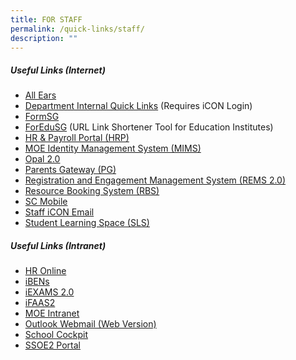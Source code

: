 ```yaml
---
title: FOR STAFF
permalink: /quick-links/staff/
description: ""
---
```


##### **Useful Links (Internet)**
* [All Ears](https://forms.moe.edu.sg/)
* [Department Internal Quick Links](https://go.gov.sg/ypsdept) (Requires iCON Login)
* [FormSG](https://form.gov.sg/)
* [ForEduSG](https://for.edu.sg) (URL Link Shortener Tool for Education Institutes)
* [HR & Payroll Portal (HRP)](https://www.hrp.gov.sg/)
* [MOE Identity Management System (MIMS)](https://portal.mims.moe.gov.sg/)
* [Opal 2.0](http://opal2.moe.edu.sg/)
* [Parents Gateway (PG)](https://pg.moe.edu.sg/)
* [Registration and Engagement Management System (REMS 2.0)](https://rems.moe.edu.sg/)
* [Resource Booking System (RBS)](https://go.gov.sg/ypsrbs)
* [SC Mobile](https://scmobile.moe.edu.sg/login)
* [Staff iCON Email](https://workspace.google.com/dashboard)
* [Student Learning Space (SLS)](https://vle.learning.moe.edu.sg/login)

##### **Useful Links (Intranet)**
* [HR Online](https://intranet.moe.gov.sg/hr_online/Pages/backup/redirect.aspx)
* [iBENs](https://ibens.moe.gov.sg/rm)
* [iEXAMS 2.0](https://iexams.seab.gov.sg/login)
* [iFAAS2](https://ifaas2.moe.gov.sg/)
* [MOE Intranet](https://intranet.moe.gov.sg/Pages/Home.aspx)
* [Outlook Webmail (Web Version)](https://schools.gov.sg/owa)
* [School Cockpit](http://schoolcockpit.moe.gov.sg/)
* [SSOE2 Portal](https://ssoe2.moe.edu.sg/)